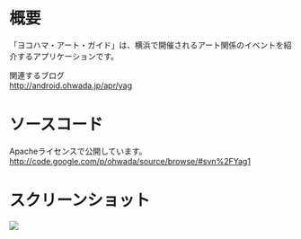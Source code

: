 # 概要 #
「ヨコハマ・アート・ガイド」は、横浜で開催されるアート関係のイベントを紹介するアプリケーションです。

関連するブログ <br>
<a href='http://android.ohwada.jp/apr/yag'>http://android.ohwada.jp/apr/yag</a>

<h1>ソースコード</h1>
Apacheライセンスで公開しています。<br>
<a href='http://code.google.com/p/ohwada/source/browse/#svn%2FYag1'>http://code.google.com/p/ohwada/source/browse/#svn%2FYag1</a>

<h1>スクリーンショット</h1>
<img src='http://ohwada.googlecode.com/files/20130119_yag1_shot2.png' />
